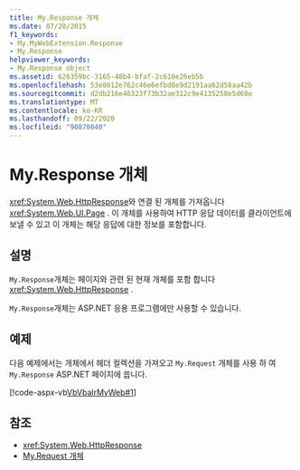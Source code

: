 ```yaml
---
title: My.Response 개체
ms.date: 07/20/2015
f1_keywords:
- My.MyWebExtension.Response
- My.Response
helpviewer_keywords:
- My.Response object
ms.assetid: 626359bc-3165-40b4-bfaf-2c610e26eb5b
ms.openlocfilehash: 53e8012e762c46e6efbd8e9d2191aa62d58aa42b
ms.sourcegitcommit: d2db216e46323f73b32ae312c9e4135258e5d68e
ms.translationtype: MT
ms.contentlocale: ko-KR
ms.lasthandoff: 09/22/2020
ms.locfileid: "90870040"
---
```

# <a name="myresponse-object"></a>My.Response 개체

<xref:System.Web.HttpResponse>와 연결 된 개체를 가져옵니다 <xref:System.Web.UI.Page> . 이 개체를 사용하여 HTTP 응답 데이터를 클라이언트에 보낼 수 있고 이 개체는 해당 응답에 대한 정보를 포함합니다.  
  
## <a name="remarks"></a>설명  

 `My.Response`개체는 페이지와 관련 된 현재 개체를 포함 합니다 <xref:System.Web.HttpResponse> .  
  
 `My.Response`개체는 ASP.NET 응용 프로그램에만 사용할 수 있습니다.  
  
## <a name="example"></a>예제  

 다음 예제에서는 개체에서 헤더 컬렉션을 가져오고 `My.Request` 개체를 사용 하 여 `My.Response` ASP.NET 페이지에 씁니다.  
  
 [!code-aspx-vb[VbVbalrMyWeb#1](~/samples/snippets/visualbasic/VS_Snippets_VBCSharp/VbVbalrMyWeb/VB/Default.aspx#1)]  
  
## <a name="see-also"></a>참조

- <xref:System.Web.HttpResponse>
- [My.Request 개체](my-request-object.md)
